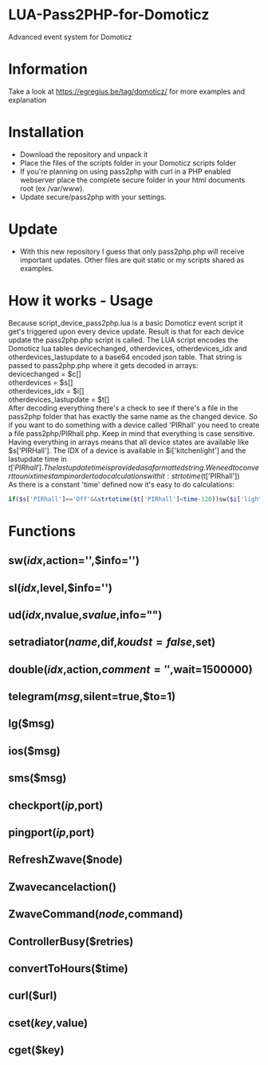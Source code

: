 # LUA-Pass2PHP-for-Domoticz
Advanced event system for Domoticz

# Information
Take a look at https://egregius.be/tag/domoticz/ for more examples and explanation

# Installation
- Download the repository and unpack it
- Place the files of the scripts folder in your Domoticz scripts folder
- If you're planning on using pass2php with curl in a PHP enabled webserver place the complete secure folder in your html documents root (ex /var/www).
- Update secure/pass2php with your settings.

# Update
- With this new repository I guess that only pass2php.php will receive important updates. Other files are quit static or my scripts shared as examples.

# How it works - Usage
Because script_device_pass2php.lua is a basic Domoticz event script it get's triggered upon every device update. Result is that for each device update the pass2php.php script is called. The LUA script encodes the Domoticz lua tables devicechanged, otherdevices, otherdevices_idx and otherdevices_lastupdate to a base64 encoded json table. That string is passed to pass2php.php where it gets decoded in arrays:<br>
devicechanged = $c[]<br>
otherdevices = $s[]<br>
otherdevices_idx = $i[]<br>
otherdevices_lastupdate = $t[]<br>
After decoding everything there's a check to see if there's a file in the pass2php folder that has exactly the same name as the changed device. So if you want to do something with a device called 'PIRhall' you need to create a file pass2php/PIRhall.php. Keep in mind that everything is case sensitive.<br>
Having everything in arrays means that all device states are available like $s['PIRHall']. The IDX of a device is available in $i['kitchenlight'] and the lastupdate time in $t['PIRhall']. The lastupdate time is provided as a formatted string. We need to convert to unix timestamp in order to do calculations with it: strtotime($t['PIRhall'])<br>
As there is a constant 'time' defined now it's easy to do calculations:<br>
```php
if($s['PIRhall']=='Off'&&strtotime($t['PIRhall']<time-120))sw($i['lighthall'],'Off');
```



# Functions
## sw($idx,$action='',$info='')
## sl($idx,$level,$info='')
## ud($idx,$nvalue,$svalue,$info="")
## setradiator($name,$dif,$koudst=false,$set)
## double($idx,$action,$comment='',$wait=1500000)
## telegram($msg,$silent=true,$to=1)
## lg($msg)
## ios($msg)
## sms($msg)
## checkport($ip,$port)
## pingport($ip,$port)
## RefreshZwave($node)
## Zwavecancelaction()
## ZwaveCommand($node,$command)
## ControllerBusy($retries)
## convertToHours($time)
## curl($url)
## cset($key,$value)
## cget($key)

